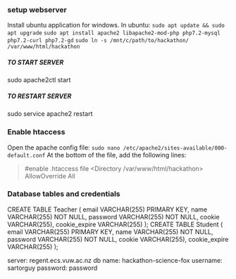 
### setup webserver
Install ubuntu application for windows. In ubuntu:
`sudo apt update && sudo apt upgrade`
`sudo apt install apache2 libapache2-mod-php php7.2-mysql php7.2-curl php7.2-gd`
`sudo ln -s /mnt/c/path/to/hackathon/ /var/www/html/hackathon`

##### TO START SERVER
sudo apache2ctl start

##### TO RESTART SERVER
sudo service apache2 restart

### Enable htaccess
Open the apache config file:
`sudo nano /etc/apache2/sites-available/000-default.conf`
At the bottom of the file, add the following lines:

> #enable .htaccess file
> <Directory /var/www/html/hackathon>
>     AllowOverride All
> </Directory>


### Database tables and credentials
CREATE TABLE Teacher ( email VARCHAR(255) PRIMARY KEY, name VARCHAR(255) NOT NULL, password VARCHAR(255) NOT NULL, cookie VARCHAR(255), cookie_expire VARCHAR(255) );
CREATE TABLE Student ( email VARCHAR(255) PRIMARY KEY, name VARCHAR(255) NOT NULL, password VARCHAR(255) NOT NULL, cookie VARCHAR(255), cookie_expire VARCHAR(255) );

server: regent.ecs.vuw.ac.nz
db name: hackathon-science-fox
username: sartorguy
password: password